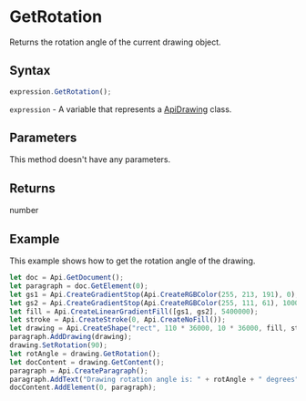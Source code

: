 # GetRotation

Returns the rotation angle of the current drawing object.

## Syntax

```javascript
expression.GetRotation();
```

`expression` - A variable that represents a [ApiDrawing](../ApiDrawing.md) class.

## Parameters

This method doesn't have any parameters.

## Returns

number

## Example

This example shows how to get the rotation angle of the drawing.

```javascript editor-docx
let doc = Api.GetDocument();
let paragraph = doc.GetElement(0);
let gs1 = Api.CreateGradientStop(Api.CreateRGBColor(255, 213, 191), 0);
let gs2 = Api.CreateGradientStop(Api.CreateRGBColor(255, 111, 61), 100000);
let fill = Api.CreateLinearGradientFill([gs1, gs2], 5400000);
let stroke = Api.CreateStroke(0, Api.CreateNoFill());
let drawing = Api.CreateShape("rect", 110 * 36000, 10 * 36000, fill, stroke);
paragraph.AddDrawing(drawing);
drawing.SetRotation(90);
let rotAngle = drawing.GetRotation();
let docContent = drawing.GetContent();
paragraph = Api.CreateParagraph();
paragraph.AddText("Drawing rotation angle is: " + rotAngle + " degrees");
docContent.AddElement(0, paragraph);
```
